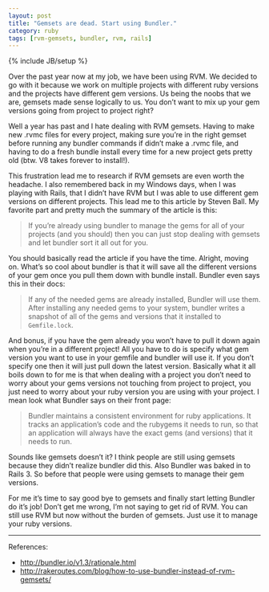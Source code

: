 ```yaml
---
layout: post
title: "Gemsets are dead. Start using Bundler."
category: ruby
tags: [rvm-gemsets, bundler, rvm, rails]
---
```

{% include JB/setup %}

Over the past year now at my job, we have been using RVM. We decided to go with it because we work on multiple projects with different ruby versions and the projects have different gem versions. Us being the noobs that we are, gemsets made sense logically to us. You don’t want to mix up your gem versions going from project to project right?

Well a year has past and I hate dealing with RVM gemsets. Having to make new .rvmc files for every project, making sure you’re in the right gemset before running any bundler commands if didn’t make a .rvmc file, and having to do a fresh bundle install every time for a new project gets pretty old (btw. V8 takes forever to install!). 

This frustration lead me to research if RVM gemsets are even worth the headache. I also remembered back in my Windows days, when I was playing with Rails, that I didn’t have RVM but I was able to use different gem versions on different projects. This lead me to this article by Steven Ball. My favorite part and pretty much the summary of the article is this:

>If you’re already using bundler to manage the gems for all of your projects (and you should) then you can just stop dealing with gemsets and let bundler sort it all out for you.

You should basically read the article if you have the time. Alright, moving on. What’s so cool about bundler is that it will save all the different versions of your gem once you pull them down with bundle install. Bundler even says this in their docs:

>If any of the needed gems are already installed, Bundler will use them. After installing any needed gems to your system, bundler writes a snapshot of all of the gems and versions that it installed to `Gemfile.lock`.

And bonus, if you have the gem already you won’t have to pull it down again when you’re in a different project! All you have to do is specify what gem version you want to use in your gemfile and bundler will use it. If you don’t specify one then it will just pull down the latest version. Basically what it all boils down to for me is that when dealing with a project you don’t need to worry about your gems versions not touching from project to project, you just need to worry about your ruby version you are using with your project. I mean look what Bundler says on their front page:

>Bundler maintains a consistent environment for ruby applications. It tracks an application’s code and the rubygems it needs to run, so that an application will always have the exact gems (and versions) that it needs to run.

Sounds like gemsets doesn’t it? I think people are still using gemsets because they didn’t realize bundler did this. Also Bundler was baked in to Rails 3. So before that people were using gemsets to manage their gem versions.

For me it’s time to say good bye to gemsets and finally start letting Bundler do it’s job! Don’t get me wrong, I’m not saying to get rid of RVM. You can still use RVM but now without the burden of gemsets. Just use it to manage your ruby versions.

---

References: 

* <http://bundler.io/v1.3/rationale.html>
* <http://rakeroutes.com/blog/how-to-use-bundler-instead-of-rvm-gemsets/>


